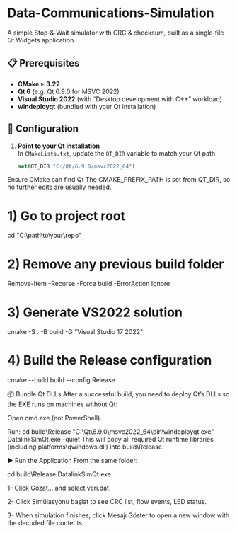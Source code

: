# Data-Communications-Simulation

A simple Stop‑&‑Wait simulator with CRC & checksum, built as a single‑file Qt Widgets application.

## 📋 Prerequisites

- **CMake ≥ 3.22**  
- **Qt 6** (e.g. Qt 6.9.0 for MSVC 2022)  
- **Visual Studio 2022** (with “Desktop development with C++” workload)  
- **windeployqt** (bundled with your Qt installation)
  
## 🔧 Configuration

1. **Point to your Qt installation**  
   In `CMakeLists.txt`, update the `QT_DIR` variable to match your Qt path:
   ```cmake
   set(QT_DIR "C:/Qt/6.9.0/msvc2022_64")
   
Ensure CMake can find Qt
The CMAKE_PREFIX_PATH is set from QT_DIR, so no further edits are usually needed.

# 1) Go to project root
cd "C:\path\to\your\repo"

# 2) Remove any previous build folder
Remove-Item -Recurse -Force build -ErrorAction Ignore

# 3) Generate VS2022 solution
cmake -S . -B build -G "Visual Studio 17 2022"

# 4) Build the Release configuration
cmake --build build --config Release


📦 Bundle Qt DLLs
After a successful build, you need to deploy Qt’s DLLs so the EXE runs on machines without Qt:

Open cmd.exe (not PowerShell).

Run:
cd build\Release
"C:\Qt\6.9.0\msvc2022_64\bin\windeployqt.exe" DatalinkSimQt.exe -quiet
This will copy all required Qt runtime libraries (including platforms\qwindows.dll) into build\Release.

▶️ Run the Application
From the same folder:

cd build\Release
DatalinkSimQt.exe

1- Click Gözat… and select veri.dat.

2- Click Simülasyonu başlat to see CRC list, flow events, LED status.

3- When simulation finishes, click Mesajı Göster to open a new window with the decoded file contents.
